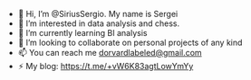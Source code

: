 - 👋 Hi, I’m @SiriusSergio. My name is Sergei
- 👀 I’m interested in data analysis and chess.
- 🌱 I’m currently learning BI analysis
- 💞️ I’m looking to collaborate on personal projects of any kind
- 📫 You can reach me dorvardlabeled@gmail.com
- ⚡ My blog: https://t.me/+vW6K83agtLowYmYy

<!---
SiriusSergio/SiriusSergio is a ✨ special ✨ repository because its `README.md` (this file) appears on your GitHub profile.
You can click the Preview link to take a look at your changes.
--->
